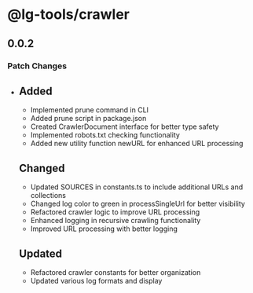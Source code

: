 # @lg-tools/crawler

## 0.0.2

### Patch Changes

- ## Added

  - Implemented prune command in CLI
  - Added prune script in package.json
  - Created CrawlerDocument interface for better type safety
  - Implemented robots.txt checking functionality
  - Added new utility function newURL for enhanced URL processing

  ## Changed

  - Updated SOURCES in constants.ts to include additional URLs and collections
  - Changed log color to green in processSingleUrl for better visibility
  - Refactored crawler logic to improve URL processing
  - Enhanced logging in recursive crawling functionality
  - Improved URL processing with better logging

  ## Updated

  - Refactored crawler constants for better organization
  - Updated various log formats and display
